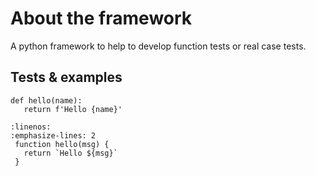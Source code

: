 # About the framework

A python framework to help to develop function tests or real case tests.

## Tests & examples

```
def hello(name):
   return f'Hello {name}'
```

```{code-block} javascript
:linenos:
:emphasize-lines: 2
 function hello(msg) {
   return `Hello ${msg}`
 }
```